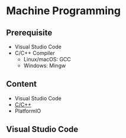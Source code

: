 # Machine Programming

## Prerequisite

- Visual Studio Code
- C/C++ Compiler
    - Linux/macOS: GCC
    - Windows: Mingw

## Content

- Visual Studio Code
- [C/C++](./cpp)
- PlatformIO

## Visual Studio Code
